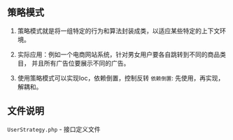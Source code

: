 ## 策略模式

1. 策略模式就是将一组特定的行为和算法封装成类，以适应某些特定的上下文环境。

2. 实际应用：例如一个电商网站系统，针对男女用户要各自跳转到不同的商品类目，
并且所有广告位要展示不同的广告。

3. 使用策略模式可以实现Ioc，依赖倒置，控制反转
`依赖倒置`: 先使用，再实现，解耦和。

## 文件说明

`UserStrategy.php` - 接口定义文件